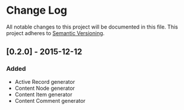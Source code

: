 # Change Log
All notable changes to this project will be documented in this file.
This project adheres to [Semantic Versioning](http://semver.org/).


## [0.2.0] - 2015-12-12
### Added
- Active Record generator
- Content Node generator
- Content Item generator
- Content Comment generator
